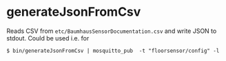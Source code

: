 # generateJsonFromCsv

Reads CSV from `etc/BaumhausSensorDocumentation.csv` and write JSON to stdout. Could be used i.e. for 

```
$ bin/generateJsonFromCsv | mosquitto_pub  -t "floorsensor/config" -l
``` 